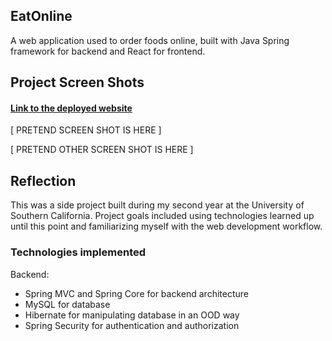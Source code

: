 ## EatOnline

A web application used to order foods online, built with Java Spring framework for backend and React for frontend.

## Project Screen Shots

#### [Link to the deployed website](http://google.com)   

[ PRETEND SCREEN SHOT IS HERE ]

[ PRETEND OTHER SCREEN SHOT IS HERE ] 

## Reflection 

This was a side project built during my second year at the University of Southern California. Project goals included using technologies learned up until this point and familiarizing myself with the web development workflow.  
   
### Technologies implemented
Backend:
* Spring MVC and Spring Core for backend architecture  
* MySQL for database  
* Hibernate for manipulating database in an OOD way  
* Spring Security for authentication and authorization
